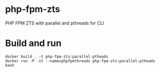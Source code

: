 # php-fpm-zts
PHP FPM ZTS with parallel and pthreads for CLI

# Build and run
```
docker build . -t php-fpm-zts:parallel-ptheads
docker run -P -it --name=phpfpmthreads php-fpm-zts:parallel-ptheads bash
```
